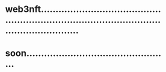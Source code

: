 # web3nft.......................................................................................................................
# soon.................................................
